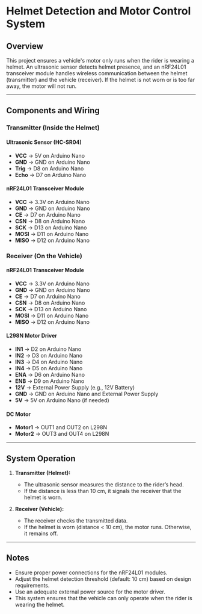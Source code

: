# Helmet Detection and Motor Control System

## Overview

This project ensures a vehicle's motor only runs when the rider is wearing a helmet. An ultrasonic sensor detects helmet presence, and an nRF24L01 transceiver module handles wireless communication between the helmet (transmitter) and the vehicle (receiver). If the helmet is not worn or is too far away, the motor will not run.

---

## Components and Wiring

### Transmitter (Inside the Helmet)
#### Ultrasonic Sensor (HC-SR04)
- **VCC** -> 5V on Arduino Nano  
- **GND** -> GND on Arduino Nano  
- **Trig** -> D8 on Arduino Nano  
- **Echo** -> D7 on Arduino Nano  

#### nRF24L01 Transceiver Module
- **VCC** -> 3.3V on Arduino Nano  
- **GND** -> GND on Arduino Nano  
- **CE** -> D7 on Arduino Nano  
- **CSN** -> D8 on Arduino Nano  
- **SCK** -> D13 on Arduino Nano  
- **MOSI** -> D11 on Arduino Nano  
- **MISO** -> D12 on Arduino Nano  

### Receiver (On the Vehicle)
#### nRF24L01 Transceiver Module
- **VCC** -> 3.3V on Arduino Nano  
- **GND** -> GND on Arduino Nano  
- **CE** -> D7 on Arduino Nano  
- **CSN** -> D8 on Arduino Nano  
- **SCK** -> D13 on Arduino Nano  
- **MOSI** -> D11 on Arduino Nano  
- **MISO** -> D12 on Arduino Nano  

#### L298N Motor Driver
- **IN1** -> D2 on Arduino Nano  
- **IN2** -> D3 on Arduino Nano  
- **IN3** -> D4 on Arduino Nano  
- **IN4** -> D5 on Arduino Nano  
- **ENA** -> D6 on Arduino Nano  
- **ENB** -> D9 on Arduino Nano  
- **12V** -> External Power Supply (e.g., 12V Battery)  
- **GND** -> GND on Arduino Nano and External Power Supply  
- **5V** -> 5V on Arduino Nano (if needed)  

#### DC Motor
- **Motor1** -> OUT1 and OUT2 on L298N  
- **Motor2** -> OUT3 and OUT4 on L298N  

---

## System Operation

1. **Transmitter (Helmet):**  
   - The ultrasonic sensor measures the distance to the rider’s head.  
   - If the distance is less than 10 cm, it signals the receiver that the helmet is worn.  

2. **Receiver (Vehicle):**  
   - The receiver checks the transmitted data.  
   - If the helmet is worn (distance < 10 cm), the motor runs. Otherwise, it remains off.  

---

## Notes
- Ensure proper power connections for the nRF24L01 modules.
- Adjust the helmet detection threshold (default: 10 cm) based on design requirements.
- Use an adequate external power source for the motor driver.
- This system ensures that the vehicle can only operate when the rider is wearing the helmet.

